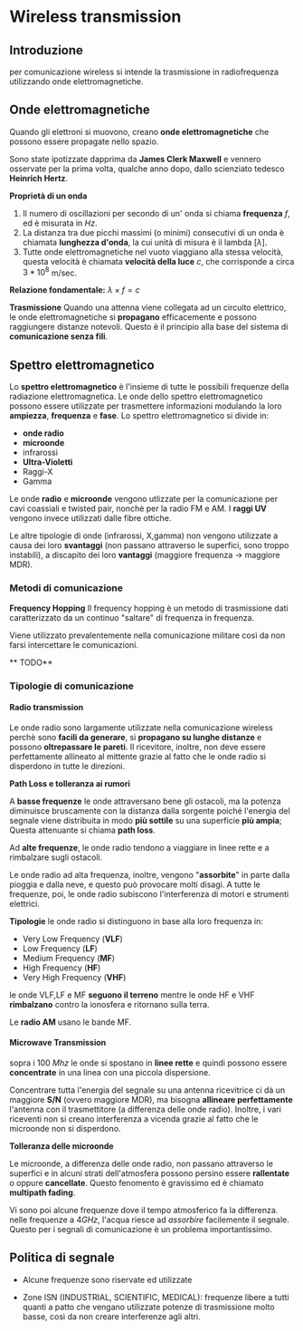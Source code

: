 # Wireless transmission

## Introduzione

per comunicazione wireless si intende la trasmissione in radiofrequenza utilizzando onde elettromagnetiche.


## Onde elettromagnetiche


Quando gli elettroni si muovono, creano **onde elettromagnetiche** che possono essere propagate nello spazio.

Sono state ipotizzate dapprima da **James Clerk Maxwell** e vennero osservate per la prima volta, qualche anno dopo, dallo scienziato tedesco **Heinrich Hertz**.

**Proprietà di un onda**
1) Il numero di oscillazioni per secondo di un' onda si chiama **frequenza** $f$, ed è misurata in $Hz$.
2) La distanza tra due picchi massimi (o minimi) consecutivi di un onda è chiamata **lunghezza d'onda**, la cui unità di misura è il lambda [$\lambda$].
3) Tutte onde elettromagnetiche nel vuoto viaggiano alla stessa velocità, questa velocità è chiamata **velocità della luce** $c$, che corrisponde a circa $3 * 10^8$ m/sec.

**Relazione fondamentale:** $\lambda\times f=c$


**Trasmissione**
Quando una attenna viene collegata ad un circuito elettrico, le onde elettromagnetiche si **propagano** efficacemente e possono raggiungere distanze notevoli.
Questo è il principio alla base del sistema di **comunicazione senza fili**.

## Spettro elettromagnetico

Lo **spettro elettromagnetico** è l'insieme di tutte le possibili frequenze della radiazione elettromagnetica. 
Le onde dello spettro elettromagnetico possono essere utilizzate per trasmettere informazioni modulando la loro **ampiezza**, **frequenza** e **fase**.
Lo spettro elettromagnetico si divide in:
- **onde radio**
- **microonde**
- infrarossi
- **Ultra-Violetti**
- Raggi-X
- Gamma

Le onde **radio** e **microonde** vengono utlizzate per la comunicazione per cavi coassiali e twisted pair, nonchè per la radio FM e AM.
I **raggi UV** vengono invece utilizzati dalle fibre ottiche.

Le altre tipologie di onde (infrarossi, X,gamma) non vengono utilizzate a causa dei loro **svantaggi** (non passano attraverso le superfici, sono troppo instabili), a discapito dei loro **vantaggi** (maggiore frequenza -> maggiore MDR). 

### Metodi di comunicazione

**Frequency Hopping**
Il frequency hopping è un metodo di trasmissione dati caratterizzato da un continuo "saltare" di frequenza in frequenza.

Viene utilizzato prevalentemente nella comunicazione militare così da non farsi intercettare le comunicazioni.

**	TODO**



### Tipologie di comunicazione

 #### Radio transmission
 
Le onde radio sono largamente utilizzate nella comunicazione wireless perchè  sono **facili da generare**, si **propagano su lunghe distanze** e possono **oltrepassare le pareti**.
Il ricevitore, inoltre, non deve essere perfettamente allineato al mittente grazie al fatto che le onde radio si disperdono in tutte le direzioni.

**Path Loss e tolleranza ai rumori**

A **basse frequenze** le onde attraversano bene gli ostacoli, ma la potenza diminuisce bruscamente con la distanza dalla sorgente poiché l'energia del segnale viene distribuita in modo **più sottile** su una superficie **più ampia**; Questa attenuante si chiama **path loss**. 

Ad **alte frequenze**, le onde radio tendono a viaggiare in linee rette e a rimbalzare sugli ostacoli.

Le onde radio ad alta frequenza, inoltre, vengono "**assorbite**" in parte dalla pioggia e dalla neve, e questo può provocare molti disagi.
A tutte le frequenze, poi, le onde radio subiscono l'interferenza di motori e strumenti elettrici.

**Tipologie**
le onde radio si distinguono in base alla loro frequenza in:
- Very Low Frequency (**VLF**)
- Low Frequency (**LF**)
- Medium Frequency (**MF**)
- High Frequency (**HF**)
- Very High Frequency (**VHF**)

le onde VLF,LF e MF **seguono il terreno** mentre le onde HF e VHF **rimbalzano** contro la ionosfera e ritornano sulla terra.

Le **radio AM** usano le bande MF.


#### Microwave Transmission

sopra i 100 $Mhz$ le onde si spostano in **linee rette** e quindi possono essere **concentrate** in una linea con una piccola dispersione.

Concentrare tutta l'energia del segnale su una antenna ricevitrice ci dà un maggiore **S/N** (ovvero maggiore MDR), ma bisogna **allineare perfettamente** l'antenna con il trasmettitore (a differenza delle onde radio).
Inoltre, i vari riceventi non si creano interferenza a vicenda grazie al fatto che le microonde non si disperdono.

**Tolleranza delle microonde**

Le microonde, a differenza delle onde radio, non passano attraverso le superfici e in alcuni strati dell'atmosfera possono persino essere **rallentate** o oppure **cancellate**.
Questo fenomento è gravissimo ed è chiamato **multipath fading**.

Vi sono poi alcune frequenze dove il tempo atmosferico fa la differenza.
nelle frequenze a $4GHz$, l'acqua riesce ad *assorbire* facilemente il segnale.
Questo per i segnali di comunicazione è un problema importantissimo.

## Politica di segnale
- Alcune frequenze sono riservate ed utilizzate

- Zone ISN (INDUSTRIAL, SCIENTIFIC, MEDICAL):
	frequenze libere a tutti quanti a patto che vengano utilizzate potenze di trasmissione molto basse, così da non creare interferenze agli altri.









